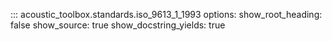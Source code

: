 ::: acoustic_toolbox.standards.iso_9613_1_1993
    options:
        show_root_heading: false
        show_source: true
        show_docstring_yields: true
